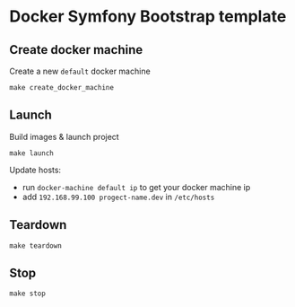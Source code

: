 Docker Symfony Bootstrap template
==============

Create docker machine
--------------
Create a new `default` docker machine
```
make create_docker_machine
```

Launch
--------------
Build images & launch project
```
make launch
```

Update hosts:
* run `docker-machine default ip` to get your docker machine ip
* add `192.168.99.100 progect-name.dev` in `/etc/hosts`

Teardown
--------------
```
make teardown
```

Stop
--------------
```
make stop
```
